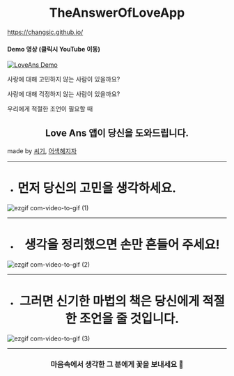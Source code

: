 # <center>TheAnswerOfLoveApp</center>
https://changsic.github.io/

#### Demo 영상 (클릭시 YouTube 이동)
 [![LoveAns Demo](http://img.youtube.com/vi/psAsbYI8l7U/0.jpg)](https://youtu.be/psAsbYI8l7U "LoveAns Demo")

사랑에 대해 고민하지 않는 사람이 있을까요?

사랑에 대해 걱정하지 않는 사람이 있을까요?

우리에게 적절한 조언이 필요할 때

## <center>Love Ans 앱이 당신을 도와드립니다.</center>

made by [씨기](https://changsic.github.io/), [어색혜지자](https://github.com/Jeon-heaji)

---

* # 먼저 당신의 고민을 생각하세요.

![ezgif com-video-to-gif (1)](https://user-images.githubusercontent.com/38423205/60310990-1fd67700-9990-11e9-861a-419e90ce1672.gif)

---

* # <center>생각을 정리했으면 손만 흔들어 주세요!</center>

![ezgif com-video-to-gif (2)](https://user-images.githubusercontent.com/38423205/60311468-51e8d880-9992-11e9-99cd-5f4cc3364117.gif)

---

* # <center>그러면 신기한 마법의 책은 당신에게 적절한 조언을 줄 것입니다.</center>

![ezgif com-video-to-gif (3)](https://user-images.githubusercontent.com/38423205/60311906-2f57bf00-9994-11e9-9680-82b2d32476d9.gif)

---

### <center>마음속에서 생각한 그 분에게 꽃을 보내세요 💐</center>
